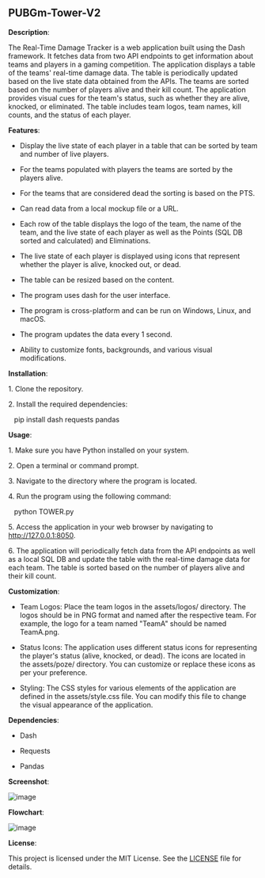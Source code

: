 ## PUBGm-Tower-V2 ##

**Description**:

The Real-Time Damage Tracker is a web application built using the Dash framework. It fetches data from two API endpoints to get information about teams and players in a gaming competition. The application displays a table of the teams' real-time damage data. The table is periodically updated based on the live state data obtained from the APIs. The teams are sorted based on the number of players alive and their kill count. The application provides visual cues for the team's status, such as whether they are alive, knocked, or eliminated. The table includes team logos, team names, kill counts, and the status of each player.

**Features**:

- Display the live state of each player in a table that can be sorted by team and number of live players.

- For the teams populated with players the teams are sorted by the players alive.

- For the teams that are considered dead the sorting is based on the PTS.

- Can read data from a local mockup file or a URL.

- Each row of the table displays the logo of the team, the name of the team, and the live state of each player as well as the Points (SQL DB sorted and calculated) and Eliminations.

- The live state of each player is displayed using icons that represent whether the player is alive, knocked out, or dead.

- The table can be resized based on the content.

- The program uses dash for the user interface.

- The program is cross-platform and can be run on Windows, Linux, and macOS.

- The program updates the data every 1 second.

- Ability to customize fonts, backgrounds, and various visual modifications.

**Installation**:

1\. Clone the repository.

2\. Install the required dependencies:

   pip install dash requests pandas

**Usage**:

1\. Make sure you have Python installed on your system.

2\. Open a terminal or command prompt.

3\. Navigate to the directory where the program is located.

4\. Run the program using the following command:

   python TOWER.py

5\. Access the application in your web browser by navigating to http://127.0.0.1:8050.

6\. The application will periodically fetch data from the API endpoints as well as a local SQL DB and update the table with the real-time damage data for each team. The table is sorted based on the number of players alive and their kill count.

**Customization**:

- Team Logos: Place the team logos in the assets/logos/ directory. The logos should be in PNG format and named after the respective team. For example, the logo for a team named "TeamA" should be named TeamA.png.

- Status Icons: The application uses different status icons for representing the player's status (alive, knocked, or dead). The icons are located in the assets/poze/ directory. You can customize or replace these icons as per your preference.

- Styling: The CSS styles for various elements of the application are defined in the assets/style.css file. You can modify this file to change the visual appearance of the application.

**Dependencies**:

- Dash

- Requests

- Pandas

**Screenshot**:

![image](https://github.com/NotJeket/PUBGm-Tower-V2/assets/37781149/aa377c89-ae26-4741-8551-7467eea5661a)


**Flowchart**:

![image](https://github.com/NotJeket/PUBGm-Tower-V2/assets/37781149/66e80d42-b4ca-4ec2-ab18-55bfb5712fdb)


**License**:

This project is licensed under the MIT License. See the [LICENSE](https://github.com/NotJeket/PUBGm-Tower-V2/blob/main/LICENSE) file for details.
